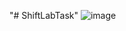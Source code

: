 "# ShiftLabTask" 
![image](https://user-images.githubusercontent.com/94743986/226099531-b3e363e4-655e-44dd-baa9-11f5cb8b445b.png)

